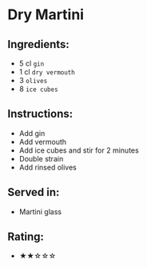 # Dry Martini

## Ingredients:
- 5 cl `gin`
- 1 cl `dry vermouth`
- 3 `olives`
- 8 `ice cubes`

## Instructions:
- Add gin
- Add vermouth
- Add ice cubes and stir for 2 minutes
- Double strain
- Add rinsed olives

## Served in:
- Martini glass

## Rating:
- ★★☆☆☆